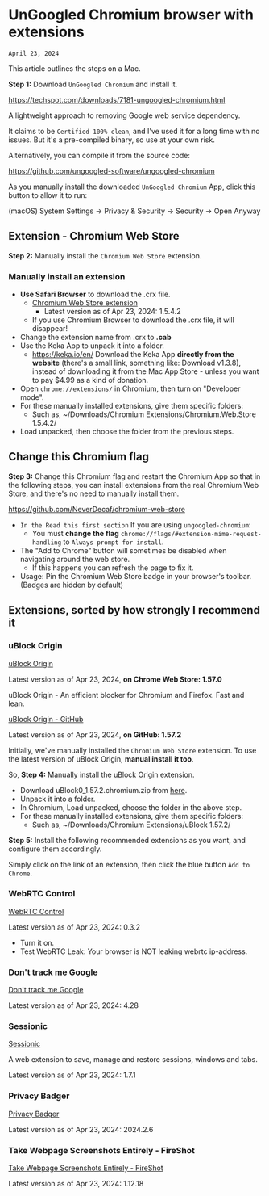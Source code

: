# UnGoogled Chromium browser with extensions
`April 23, 2024`

This article outlines the steps on a Mac.

**Step 1:** Download `UnGoogled Chromium` and install it.

https://techspot.com/downloads/7181-ungoogled-chromium.html

A lightweight approach to removing Google web service dependency.

It claims to be `Certified 100% clean`, and I've used it for a long time with no issues. But it's a pre-compiled binary, so use at your own risk.

Alternatively, you can compile it from the source code:

https://github.com/ungoogled-software/ungoogled-chromium

As you manually install the downloaded `UnGoogled Chromium` App, click this button to allow it to run:

(macOS) System Settings → Privacy & Security → Security → Open Anyway

## Extension - Chromium Web Store
**Step 2:** Manually install the `Chromium Web Store` extension.

### Manually install an extension
- **Use Safari Browser** to download the .crx file.
	- [Chromium Web Store extension](https://github.com/NeverDecaf/chromium-web-store/releases/latest)
		- Latest version as of Apr 23, 2024: 1.5.4.2
	- If you use Chromium Browser to download the .crx file, it will disappear! 
- Change the extension name from .crx to **.cab**
- Use the Keka App to unpack it into a folder.
	- https://keka.io/en/ Download the Keka App **directly from the website** (there's a small link, something like:  Download v1.3.8), instead of downloading it from the Mac App Store - unless you want to pay $4.99 as a kind of donation.
- Open `chrome://extensions/` in Chromium, then turn on "Developer mode".
- For these manually installed extensions, give them specific folders:
	- Such as, ~/Downloads/Chromium Extensions/Chromium.Web.Store 1.5.4.2/
- Load unpacked, then choose the folder from the previous steps.

## Change this Chromium flag
**Step 3:** Change this Chromium flag and restart the Chromium App so that in the following steps, you can install extensions from the real Chromium Web Store, and there's no need to manually install them.

https://github.com/NeverDecaf/chromium-web-store
- `In the Read this first section` If you are using `ungoogled-chromium`:
	- You must **change the flag** `chrome://flags/#extension-mime-request-handling` to `Always prompt for install`.
- The "Add to Chrome" button will sometimes be disabled when navigating around the web store.
	- If this happens you can refresh the page to fix it.
- Usage: Pin the Chromium Web Store badge in your browser's toolbar. (Badges are hidden by default)

## Extensions, sorted by how strongly I recommend it
### uBlock Origin
[uBlock Origin](https://chromewebstore.google.com/detail/cjpalhdlnbpafiamejdnhcphjbkeiagm)

Latest version as of Apr 23, 2024, **on Chrome Web Store: 1.57.0**

uBlock Origin - An efficient blocker for Chromium and Firefox. Fast and lean.

[uBlock Origin - GitHub](https://github.com/gorhill/uBlock/releases/latest)

Latest version as of Apr 23, 2024, **on GitHub: 1.57.2**

Initially, we've manually installed the `Chromium Web Store` extension. To use the latest version of uBlock Origin, **manual install it too**.

So, **Step 4:** Manually install the uBlock Origin extension.
- Download uBlock0_1.57.2.chromium.zip from [here](https://github.com/gorhill/uBlock/releases/tag/1.57.2).
- Unpack it into a folder.
- In Chromium, Load unpacked, choose the folder in the above step.
- For these manually installed extensions, give them specific folders:
	- Such as, ~/Downloads/Chromium Extensions/uBlock 1.57.2/

**Step 5:** Install the following recommended extensions as you want, and configure them accordingly.

Simply click on the link of an extension, then click the blue button `Add to Chrome`.

### WebRTC Control
[WebRTC Control](https://chromewebstore.google.com/detail/fjkmabmdepjfammlpliljpnbhleegehm)

Latest version as of Apr 23, 2024: 0.3.2
- Turn it on.
- Test WebRTC Leak: Your browser is NOT leaking webrtc ip-address.

### Don't track me Google
[Don't track me Google](https://chromewebstore.google.com/detail/gdbofhhdmcladcmmfjolgndfkpobecpg)

Latest version as of Apr 23, 2024: 4.28

### Sessionic
[Sessionic](https://chromewebstore.google.com/detail/mdakbhkahkmdafnfhdikbddkngcbhenc)

A web extension to save, manage and restore sessions, windows and tabs.

Latest version as of Apr 23, 2024: 1.7.1

### Privacy Badger
[Privacy Badger](https://chromewebstore.google.com/detail/pkehgijcmpdhfbdbbnkijodmdjhbjlgp)

Latest version as of Apr 23, 2024: 2024.2.6

### Take Webpage Screenshots Entirely - FireShot
[Take Webpage Screenshots Entirely - FireShot](https://chromewebstore.google.com/detail/mcbpblocgmgfnpjjppndjkmgjaogfceg)

Latest version as of Apr 23, 2024: 1.12.18
